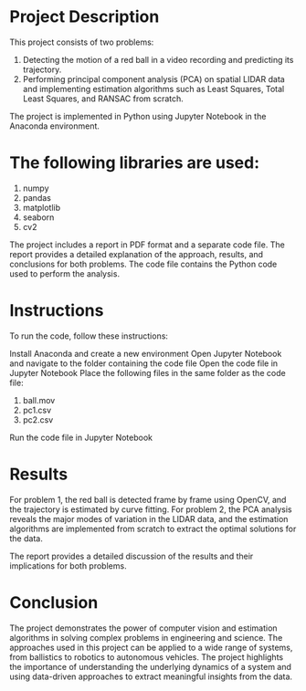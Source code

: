 # Project Description
This project consists of two problems:

1. Detecting the motion of a red ball in a video recording and predicting its trajectory.
2. Performing principal component analysis (PCA) on spatial LIDAR data and implementing estimation algorithms such as Least Squares, Total Least Squares, and RANSAC from scratch.

The project is implemented in Python using Jupyter Notebook in the Anaconda environment. 
# The following libraries are used:

1. numpy
2. pandas
3. matplotlib
4. seaborn
5. cv2

The project includes a report in PDF format and a separate code file. The report provides a detailed explanation of the approach, results, and conclusions for both problems. The code file contains the Python code used to perform the analysis.

# Instructions
To run the code, follow these instructions:

Install Anaconda and create a new environment
Open Jupyter Notebook and navigate to the folder containing the code file
Open the code file in Jupyter Notebook
Place the following files in the same folder as the code file:

1. ball.mov
2. pc1.csv
3. pc2.csv

Run the code file in Jupyter Notebook

# Results
For problem 1, the red ball is detected frame by frame using OpenCV, and the trajectory is estimated by curve fitting. For problem 2, the PCA analysis reveals the major modes of variation in the LIDAR data, and the estimation algorithms are implemented from scratch to extract the optimal solutions for the data.

The report provides a detailed discussion of the results and their implications for both problems.

# Conclusion
The project demonstrates the power of computer vision and estimation algorithms in solving complex problems in engineering and science. The approaches used in this project can be applied to a wide range of systems, from ballistics to robotics to autonomous vehicles. The project highlights the importance of understanding the underlying dynamics of a system and using data-driven approaches to extract meaningful insights from the data.
